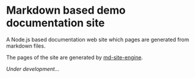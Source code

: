 # Markdown based demo documentation site

A Node.js based documentation web site which pages are generated from markdown files.

The pages of the site are generated by [md-site-engine](https://github.com/logikum/md-site-engine).

*Under development...*
